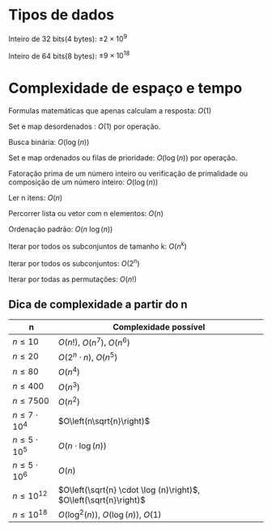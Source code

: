 # Tipos de dados
Inteiro de 32 bits(4 bytes): $\pm 2 \times 10^9$ 

Inteiro de 64 bits(8 bytes): $\pm 9 \times 10^{18}$

# Complexidade de espaço e tempo
Formulas matemáticas que apenas calculam a resposta: $O\left(1\right)$

Set e map desordenados : $O\left(1\right)$ por operação.

Busca binária: $O\left(\log (n) \right)$

Set e map ordenados ou filas de prioridade: $O\left(\log (n)\right)$ por operação.

Fatoração prima de um número inteiro ou verificação de primalidade ou composição de um número inteiro: $O\left(\log (n)\right)$

Ler n itens: $O\left(n\right)$

Percorrer lista ou vetor com n elementos: $O\left(n\right)$

Ordenação padrão: $O\left(n \ \log (n)\right)$

Iterar por todos os subconjuntos de tamanho k: $O\left(n^k\right)$

Iterar por todos os subconjuntos: $O\left(2^n\right)$

Iterar por todas as permutações: $O\left(n!\right)$

## Dica de complexidade a partir do n

| n             | Complexidade possível      |
|---------------|----------------------------|
| $n \leq 10$   |  $O\left(n!\right)$, $O\left(n^7\right)$, $O\left(n^6\right)$ |          
| $n \leq 20$   |  $O\left(2^n \cdot n\right)$, $O\left(n^5\right)$          |
| $n \leq 80$   |  $O\left(n^4\right)$ |          
| $n \leq 400$   |  $O\left(n^3\right)$ |          
| $n \leq 7500$   |  $O\left(n^2\right)$ |          
| $n \leq 7 \cdot 10^4$   |  $O\left(n\sqrt{n}\right)$ |          
| $n \leq 5 \cdot 10^5$   |  $O\left(n \cdot \log (n)\right)$ | 
| $n \leq 5 \cdot 10^6$   |  $O\left(n \right)$ | 
| $n \leq 10^12$   |  $O\left(\sqrt{n} \cdot \log (n)\right)$, $O\left(\sqrt{n}\right)$ | 
| $n \leq 10^{18}$   |  $O\left(\log^2 (n)\right)$, $O\left(\log (n)\right)$, $O\left( 1 \right)$ | 



